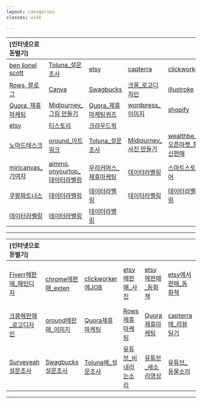 ```yaml
---
layout: categories
classes: wide

---
```

|[인터넷으로 돈벌기]|     |      |     |      |      |      |      |   
| :--- | :--- | :--- | :--- | :--- | :--- | :--- | :--- |
|[ben lionel scott](https://benlionelscott.com/)|[Toluna_설문조사](https://www.toluna.com/ko_KR/home)|[etsy](https://www.etsy.com/)|[capterra](https://www.capterra.com/)|[clickworker](https://www.clickworker.com/) |[sproutgigs](https://sproutgigs.com/)|[free cash](https://freecash.com/)|[Surveyeah](https://www.surveyeah.com/ko/)|
|[Rows, 블로그](https://rows.com/)|[Canva](https://www.canva.com/ko_kr/)|[Swagbucks](https://www.swagbucks.com/?lang=ko)|[크몽_로고디자인](https://kmong.com/)|[illustroke](https://illustroke.com/)|[Canva](https://www.canva.com/ko_kr/)|[Clipchamp_유튜브](https://clipchamp.com/ko/)|[Canva](https://www.canva.com/ko_kr/)|
|[Quora, 제휴마케팅](https://www.quora.com/) |[Midjourney_그림 만들기](https://www.midjourney.com/home/?callbackUrl=%2Fapp%2F)|[Quora_제휴마케팅퀴즈](https://www.quora.com/)|[wordpress_이미지](https://ko.wordpress.org/)|[shopify](https://www.shopify.com/kr)
|[etsy](https://www.etsy.com/)|[티스토리](https://www.youtube.com/watch?v=4B-2K5Nc5Qc)|[크라우드픽](https://www.youtube.com/watch?v=sc03QHSFtf8)|
|[노마드테스크](https://davey.tistory.com)|[oround_아트워크](https://www.oround.com/)|[Toluna_설문조사](https://www.toluna.com/ko_KR/home)|[Midjourney_사진 만들기](https://www.midjourney.com/home/?callbackUrl=%2Fapp%2F)|[​wealthbe_오픈마켓_통신판매](https://wealthbe.com)|[ClickBank](https://www.clickbank.com/)|[Clipchamp_유튜브](https://clipchamp.com/ko/)|[ben lionel scott2](https://benlionelscott.com/) |
|[miricanvas_기여자](https://www.miricanvas.com/page/contributor/)|[aimmo, onyourtop_데이터라벨링](https://onyourtop.tistory.com/316)|[​우리커머스_제휴마케팅](https://www.youtube.com/watch?v=NmhONFMYG1E)|[데이터라벨링](https://academy.crowdworks.kr)|[스마트스토어](​https://help.sell.smartstore.naver.com/index.help)|[크라우드픽](https://www.crowdpic.net/)|[V컬러링](https://marketplace.vcoloring.com/market/home)|[텀블 벅_전자책 판매](​https://tumblbug.com/) |
|[쿠팡파트너스](https://www.youtube.com/watch?v=zV7nfdZIAEM​)|[데이터라벨링](https://www.labelon.kr/)|[데이터라벨링](https://www.metworks.co.kr/home/main/?)|[데이터라벨링](https://labelr.io/)|[데이터라벨링](https://www.mycrowd.ai/main)|[데이터라벨링](https://www.datagoblins.com/)|[데이터라벨링](http://www.cloudo.co.kr/front/main.do)|[데이터라벨링](https://www.aimmo.ai/ko)|
|[데이터라벨링](https://aiworks.co.kr/)|[데이터라벨링](https://academy.crowdworks.kr/)|[데이터라벨링](https://www.aimmo.ai/ko)||||||















---

|[인터넷으로 돈벌기]|     |      |     |      |      |      |      |      |        
| :--- | :--- | :--- | :--- | :--- | :--- | :--- | :--- | :--- |
| [Fiverr에판매_패턴디자](https://drive.google.com/file/d/1ZrHj7IPdSvAdxi69odq9bF94IbMH2mGn/view?usp=share_link)  | [chrome에판매_exten](https://drive.google.com/file/d/1fZwOm3DvElmnOZrryUI0eBtHVNlSb8nZ/view?usp=share_link)  | [clickworker에JOB](https://drive.google.com/file/d/1Y5A9_nrEdBuTAvTXWLsTe8zN9OiFzNtX/view?usp=share_link)  | [etsy에판매_사진](https://drive.google.com/file/d/1n9b4PVKatgXBxhK0GIjL5ikXJZf2URc2/view?usp=share_link)  | [etsy에판매_동화책](https://drive.google.com/file/d/1bu_3yvvZ4NHnmBHIt-hd0CafQd97cB7C/view?usp=share_link)  | [etsy에서판매_동화책](https://drive.google.com/file/d/15g6efkZINPT0S5WgA_DcgkZTUK8AIeIE/view?usp=share_link)  | [etsy에서판매_이미지](https://drive.google.com/file/d/1sTL-BivrmW6q4jfaAb19p48i3JxduZLP/view?usp=share_link)  | [etsy에판매_이미지](https://drive.google.com/file/d/1j64IvDOdDJ-bB7t7Ndv5BA16Vu4Guxnt/view?usp=share_link)  | [shopify에판매_사진](https://drive.google.com/file/d/1yzKdsAqd0-BW1JgocDoESXvv0frtO-Cf/view?usp=share_link)  |
| [크몽에판매_로고디자인](https://drive.google.com/file/d/1Cr-_B8aHH0P1o9wJydp66IWlpqmvciM4/view?usp=share_link)  | [oround에판매_이미지](https://drive.google.com/file/d/1D_d8ZjL8FUnyuq0Z8oLpey7Dn6bGX_-J/view?usp=share_link)  | [Quora제휴마케팅](https://drive.google.com/file/d/1lWthdaVa3dkZRGsRneTLScGjNp229Lra/view?usp=share_link)  | [Rows제휴마케팅](https://drive.google.com/file/d/1-AOB47kbP1ur6tHzKGFbJWXF89Koa_Wo/view?usp=share_link)  | [Quora제휴마케팅](https://drive.google.com/file/d/1xp-wk7e5FmJjrYrdfEy1-wCrABhkldp7/view?usp=share_link)  | [capterra에_리뷰달기](https://drive.google.com/file/d/1QTtgN0wfx3OoYBjk0MT4v9URFLoFx6P6/view?usp=share_link)  | [flitto에_리뷰달기](https://drive.google.com/file/d/1ZxRViZfXbIXzILGqhfGesXUq4vw4zSGl/view?usp=share_link)  | [SproutGigs리뷰달기](https://drive.google.com/file/d/1_XWRfMTtzVb7WKCa1lQpCPv-0Mz99l1F/view?usp=share_link)  | [freecash설문조사](https://drive.google.com/file/d/1OZOCdhHP9pt5KQKkvlY7RAH3PtwhJZjA/view?usp=share_link)  |
| [Surveyeah설문조사](https://drive.google.com/file/d/1e22EyNIAnECTESVIMYTvbhlCr1dvv3vI/view?usp=share_link)  | [Swagbucks설문조사](https://drive.google.com/file/d/1GZPKweQyP6MlOq7a0TM8tf9nJ0Zp9LUn/view?usp=share_link)  | [Toluna에_설문조사](https://drive.google.com/file/d/1wqufFbXn1zJTI32S5owyrjmzN5ZXxW-R/view?usp=share_link)  | [유튜브_비내리는소리](https://drive.google.com/file/d/14UFu_QxIvx-qCClrhnDWcjqqrX_oBL-0/view?usp=share_link) | [유튜브_새소리영상](https://drive.google.com/file/d/1omHPJAdz-mSOykeoCq9ZCOzzlPEPnbib/view?usp=share_link)  | [유튜브_동물소리](https://drive.google.com/file/d/11We9VxnL8ktxxRZrr1RkTffUpnxWeGE3/view?usp=share_link)  | [유튜브_쇼츠썸네일](https://drive.google.com/file/d/1PV-TGQtblX7neIFWY18sI-ZUNtRsYcwP/view?usp=share_link)  | [유튜브_쇼츠썸네일](https://drive.google.com/file/d/1Kjxq06KzWs5ORS71UAfZKNvkWrqduGFZ/view?usp=share_link)  | []()  |

---


